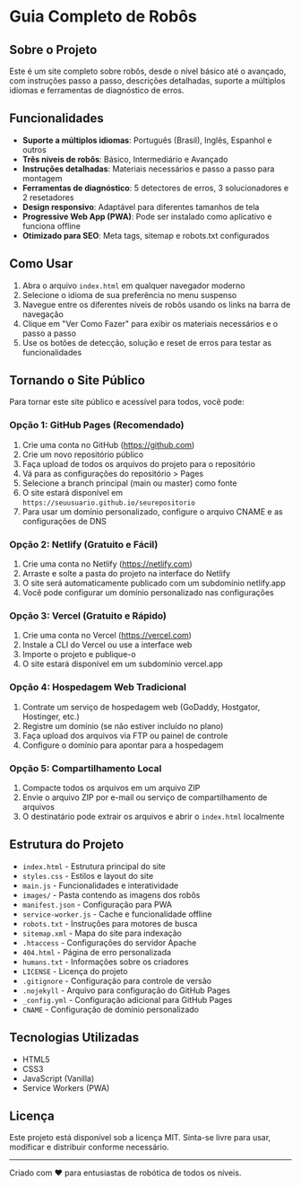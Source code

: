 # Guia Completo de Robôs

## Sobre o Projeto
Este é um site completo sobre robôs, desde o nível básico até o avançado, com instruções passo a passo, descrições detalhadas, suporte a múltiplos idiomas e ferramentas de diagnóstico de erros.

## Funcionalidades
- **Suporte a múltiplos idiomas**: Português (Brasil), Inglês, Espanhol e outros
- **Três níveis de robôs**: Básico, Intermediário e Avançado
- **Instruções detalhadas**: Materiais necessários e passo a passo para montagem
- **Ferramentas de diagnóstico**: 5 detectores de erros, 3 solucionadores e 2 resetadores
- **Design responsivo**: Adaptável para diferentes tamanhos de tela
- **Progressive Web App (PWA)**: Pode ser instalado como aplicativo e funciona offline
- **Otimizado para SEO**: Meta tags, sitemap e robots.txt configurados

## Como Usar
1. Abra o arquivo `index.html` em qualquer navegador moderno
2. Selecione o idioma de sua preferência no menu suspenso
3. Navegue entre os diferentes níveis de robôs usando os links na barra de navegação
4. Clique em "Ver Como Fazer" para exibir os materiais necessários e o passo a passo
5. Use os botões de detecção, solução e reset de erros para testar as funcionalidades

## Tornando o Site Público
Para tornar este site público e acessível para todos, você pode:

### Opção 1: GitHub Pages (Recomendado)
1. Crie uma conta no GitHub (https://github.com)
2. Crie um novo repositório público
3. Faça upload de todos os arquivos do projeto para o repositório
4. Vá para as configurações do repositório > Pages
5. Selecione a branch principal (main ou master) como fonte
6. O site estará disponível em `https://seuusuario.github.io/seurepositorio`
7. Para usar um domínio personalizado, configure o arquivo CNAME e as configurações de DNS

### Opção 2: Netlify (Gratuito e Fácil)
1. Crie uma conta no Netlify (https://netlify.com)
2. Arraste e solte a pasta do projeto na interface do Netlify
3. O site será automaticamente publicado com um subdomínio netlify.app
4. Você pode configurar um domínio personalizado nas configurações

### Opção 3: Vercel (Gratuito e Rápido)
1. Crie uma conta no Vercel (https://vercel.com)
2. Instale a CLI do Vercel ou use a interface web
3. Importe o projeto e publique-o
4. O site estará disponível em um subdomínio vercel.app

### Opção 4: Hospedagem Web Tradicional
1. Contrate um serviço de hospedagem web (GoDaddy, Hostgator, Hostinger, etc.)
2. Registre um domínio (se não estiver incluído no plano)
3. Faça upload dos arquivos via FTP ou painel de controle
4. Configure o domínio para apontar para a hospedagem

### Opção 5: Compartilhamento Local
1. Compacte todos os arquivos em um arquivo ZIP
2. Envie o arquivo ZIP por e-mail ou serviço de compartilhamento de arquivos
3. O destinatário pode extrair os arquivos e abrir o `index.html` localmente

## Estrutura do Projeto
- `index.html` - Estrutura principal do site
- `styles.css` - Estilos e layout do site
- `main.js` - Funcionalidades e interatividade
- `images/` - Pasta contendo as imagens dos robôs
- `manifest.json` - Configuração para PWA
- `service-worker.js` - Cache e funcionalidade offline
- `robots.txt` - Instruções para motores de busca
- `sitemap.xml` - Mapa do site para indexação
- `.htaccess` - Configurações do servidor Apache
- `404.html` - Página de erro personalizada
- `humans.txt` - Informações sobre os criadores
- `LICENSE` - Licença do projeto
- `.gitignore` - Configuração para controle de versão
- `.nojekyll` - Arquivo para configuração do GitHub Pages
- `_config.yml` - Configuração adicional para GitHub Pages
- `CNAME` - Configuração de domínio personalizado

## Tecnologias Utilizadas
- HTML5
- CSS3
- JavaScript (Vanilla)
- Service Workers (PWA)

## Licença
Este projeto está disponível sob a licença MIT. Sinta-se livre para usar, modificar e distribuir conforme necessário.

---

Criado com ❤️ para entusiastas de robótica de todos os níveis.